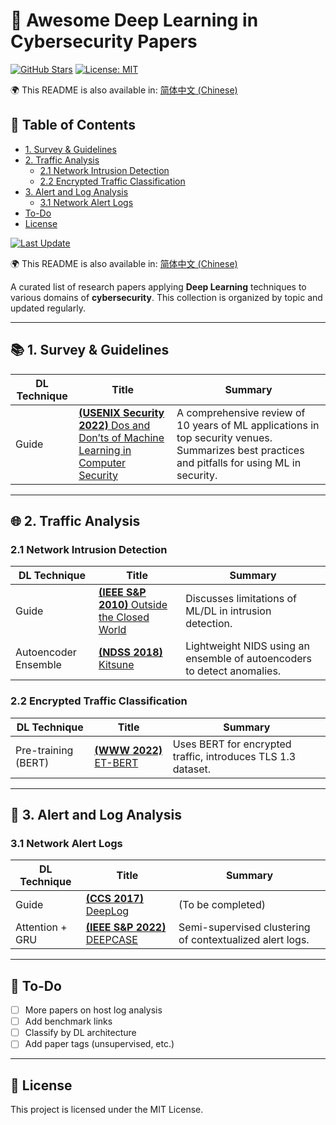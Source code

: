 # 🧠 Awesome Deep Learning in Cybersecurity Papers

[![GitHub Stars](https://img.shields.io/github/stars/ruangaofei/Awesome-DeepLearning-In-Cybersecurity-Paper?style=social)](https://github.com/ruangaofei/Awesome-DeepLearning-In-Cybersecurity-Paper/stargazers)
[![License: MIT](https://img.shields.io/badge/license-MIT-blue.svg)](LICENSE)

🌍 This README is also available in: [简体中文 (Chinese)](README-zh.md)

## 📑 Table of Contents

- [1. Survey & Guidelines](#-1-survey--guidelines)
- [2. Traffic Analysis](#-2-traffic-analysis)
  - [2.1 Network Intrusion Detection](#21-network-intrusion-detection)
  - [2.2 Encrypted Traffic Classification](#22-encrypted-traffic-classification)
- [3. Alert and Log Analysis](#-3-alert-and-log-analysis)
  - [3.1 Network Alert Logs](#31-network-alert-logs)
- [To-Do](#-to-do)
- [License](#-license)

[![Last Update](https://img.shields.io/badge/Last_Update-June_2025-blue)]()

🌍 This README is also available in: [简体中文 (Chinese)](README-zh.md)

A curated list of research papers applying **Deep Learning** techniques to various domains of **cybersecurity**. This collection is organized by topic and updated regularly.

---

## 📚 1. Survey & Guidelines

| DL Technique | Title | Summary |
|--------------|-------|---------|
| Guide | [**(USENIX Security 2022)** Dos and Don’ts of Machine Learning in Computer Security](https://www.usenix.org/conference/usenixsecurity22/presentation/arp) | A comprehensive review of 10 years of ML applications in top security venues. Summarizes best practices and pitfalls for using ML in security. |

---

## 🌐 2. Traffic Analysis

### 2.1 Network Intrusion Detection

| DL Technique | Title | Summary |
|--------------|-------|---------|
| Guide | [**(IEEE S&P 2010)** Outside the Closed World](https://ieeexplore.ieee.org/abstract/document/5504793) | Discusses limitations of ML/DL in intrusion detection. |
| Autoencoder Ensemble | [**(NDSS 2018)** Kitsune](https://arxiv.org/abs/1802.09089) | Lightweight NIDS using an ensemble of autoencoders to detect anomalies. |

### 2.2 Encrypted Traffic Classification

| DL Technique | Title | Summary |
|--------------|-------|---------|
| Pre-training (BERT) | [**(WWW 2022)** ET-BERT](https://dl.acm.org/doi/fullHtml/10.1145/3485447.3512217) | Uses BERT for encrypted traffic, introduces TLS 1.3 dataset. |

---

## 🚨 3. Alert and Log Analysis

### 3.1 Network Alert Logs

| DL Technique | Title | Summary |
|--------------|-------|---------|
| Guide | [**(CCS 2017)** DeepLog](https://dl.acm.org/doi/abs/10.1145/3133956.3134015) | (To be completed) |
| Attention + GRU | [**(IEEE S&P 2022)** DEEPCASE](https://ieeexplore.ieee.org/abstract/document/9833671/) | Semi-supervised clustering of contextualized alert logs. |

---

## 🧩 To-Do

- [ ] More papers on host log analysis
- [ ] Add benchmark links
- [ ] Classify by DL architecture
- [ ] Add paper tags (unsupervised, etc.)

---

## 📄 License

This project is licensed under the MIT License.